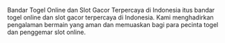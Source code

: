 Bandar Togel Online dan Slot Gacor Terpercaya di Indonesia
itus bandar togel online dan slot gacor terpercaya di Indonesia. Kami menghadirkan pengalaman bermain yang aman dan memuaskan bagi para pecinta togel dan penggemar slot online.
